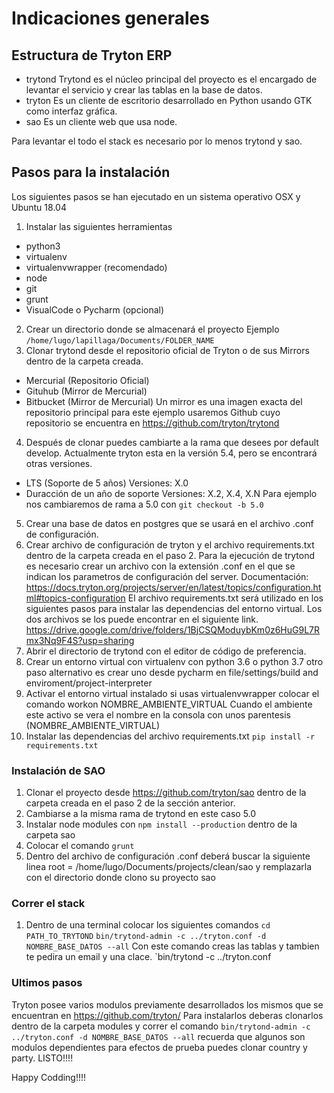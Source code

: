 # Indicaciones generales
## Estructura de Tryton ERP
- trytond
Trytond es el núcleo principal del proyecto es el encargado de levantar el servicio y crear las tablas en la base de datos.
- tryton 
Es un cliente de escritorio desarrollado en Python usando GTK como interfaz gráfica.
- sao
Es un cliente web que usa node.

Para levantar el todo el stack es necesario por lo menos trytond y sao.

## Pasos para la instalación
Los siguientes pasos se han ejecutado en un sistema operativo OSX y Ubuntu 18.04
1. Instalar las siguientes herramientas
- python3
- virtualenv
- virtualenvwrapper (recomendado)
- node
- git
- grunt
- VisualCode o Pycharm (opcional)
2. Crear un directorio donde se almacenará el proyecto Ejemplo `/home/lugo/lapillaga/Documents/FOLDER_NAME`
3. Clonar trytond desde el repositorio oficial de Tryton o de sus Mirrors dentro de la carpeta creada.
- Mercurial (Repositorio Oficial)
- Gituhub (Mirror de Mercurial)
- Bitbucket (Mirror de Mercurial)
Un mirror es una imagen exacta del repositorio principal para este ejemplo usaremos Github cuyo repositorio se encuentra en
https://github.com/tryton/trytond
4. Después de clonar puedes cambiarte a la rama que desees por default develop.
Actualmente tryton esta en la versión 5.4, pero se encontrará otras versiones.
- LTS (Soporte de 5 años) Versiones: X.0
- Duracción de un año de soporte Versiones: X.2, X.4, X.N
Para ejemplo nos cambiaremos de rama a 5.0 con `git checkout -b 5.0`
5. Crear una base de datos en postgres que se usará en el archivo .conf de configuración.
6. Crear archivo de configuración de tryton y el archivo requirements.txt dentro de la carpeta creada en el paso 2.
Para la ejecución de trytond es necesario crear un archivo con la extensión .conf en el que se indican los parametros
de configuración del server. Documentación: https://docs.tryton.org/projects/server/en/latest/topics/configuration.html#topics-configuration
El archivo requirements.txt será utilizado en los siguientes pasos para instalar las dependencias del entorno virtual.
Los dos archivos se los puede encontrar en el siguiente link.
https://drive.google.com/drive/folders/1BjCSQModuybKm0z6HuG9L7Rmx3Nq9F4S?usp=sharing
7. Abrir el directorio de trytond con el editor de código de preferencia.
8. Crear un entorno virtual con virtualenv con python 3.6 o python 3.7 otro paso alternativo es crear uno desde pycharm en file/settings/build and enviroment/project-interpreter
9. Activar el entorno virtual instalado si usas virtualenvwrapper colocar el comando workon NOMBRE_AMBIENTE_VIRTUAL
Cuando el ambiente este activo se vera el nombre en la consola con unos parentesis (NOMBRE_AMBIENTE_VIRTUAL)
10. Instalar las dependencias del archivo requirements.txt
`pip install -r requirements.txt`
### Instalación de SAO
1. Clonar el proyecto desde https://github.com/tryton/sao dentro de la carpeta creada en el paso 2 de la sección anterior.
2. Cambiarse a la misma rama de trytond en este caso 5.0
3. Instalar node modules con `npm install --production` dentro de la carpeta sao
4. Colocar el comando `grunt`
5. Dentro del archivo de configuración .conf deberá buscar la siguiente linea
root = /home/lugo/Documents/projects/clean/sao
y remplazarla con el directorio donde clono su proyecto sao

### Correr el stack
1. Dentro de una terminal colocar los siguientes comandos
`cd PATH_TO_TRYTOND`
`bin/trytond-admin -c ../tryton.conf -d NOMBRE_BASE_DATOS --all` Con este comando creas las tablas y tambien te pedira un email y una clace.
`bin/trytond -c ../tryton.conf

### Ultimos pasos 
Tryton posee varios modulos previamente desarrollados los mismos que se encuentran en 
https://github.com/tryton/
Para instalarlos deberas clonarlos dentro de la carpeta modules y correr el comando 
`bin/trytond-admin -c ../tryton.conf -d NOMBRE_BASE_DATOS --all` 
recuerda que algunos son modulos dependientes para efectos de prueba puedes clonar country y party.
LISTO!!!!

Happy Codding!!!!


